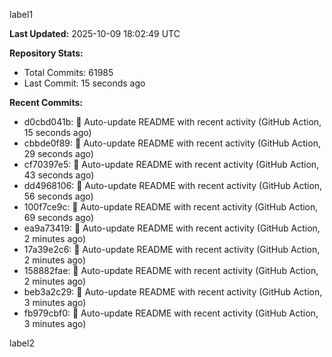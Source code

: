 
label1 
<!-- ACTIVITY_START -->
**Last Updated:** 2025-10-09 18:02:49 UTC

**Repository Stats:**
- Total Commits: 61985
- Last Commit: 15 seconds ago

**Recent Commits:**
- d0cbd041b: 🤖 Auto-update README with recent activity (GitHub Action, 15 seconds ago)
- cbbde0f89: 🤖 Auto-update README with recent activity (GitHub Action, 29 seconds ago)
- cf70397e5: 🤖 Auto-update README with recent activity (GitHub Action, 43 seconds ago)
- dd4968106: 🤖 Auto-update README with recent activity (GitHub Action, 56 seconds ago)
- 100f7ce9c: 🤖 Auto-update README with recent activity (GitHub Action, 69 seconds ago)
- ea9a73419: 🤖 Auto-update README with recent activity (GitHub Action, 2 minutes ago)
- 17a39e2c6: 🤖 Auto-update README with recent activity (GitHub Action, 2 minutes ago)
- 158882fae: 🤖 Auto-update README with recent activity (GitHub Action, 2 minutes ago)
- beb3a2c29: 🤖 Auto-update README with recent activity (GitHub Action, 3 minutes ago)
- fb979cbf0: 🤖 Auto-update README with recent activity (GitHub Action, 3 minutes ago)
<!-- ACTIVITY_END -->

label2
